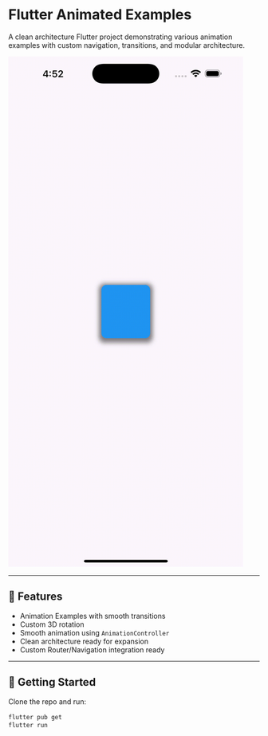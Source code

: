 # Flutter Animated Examples

A clean architecture Flutter project demonstrating various animation examples with custom navigation, transitions, and modular architecture.

![Example 1 Demo](assets/animations/example1.gif)

---

## 🚀 Features

- Animation Examples with smooth transitions
- Custom 3D rotation
- Smooth animation using `AnimationController`
- Clean architecture ready for expansion
- Custom Router/Navigation integration ready

---

## 🚀 Getting Started

Clone the repo and run:

```bash
flutter pub get
flutter run
```
